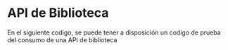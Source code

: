 # API de Biblioteca
En el siguiente codigo, se puede tener a disposición un codigo de prueba del consumo de una API de biblioteca

